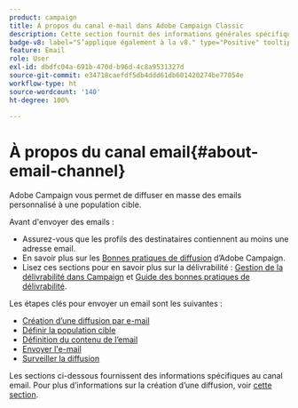 ```yaml
---
product: campaign
title: À propos du canal e-mail dans Adobe Campaign Classic
description: Cette section fournit des informations générales spécifiques au canal e-mail dans Adobe Campaign.
badge-v8: label="S’applique également à la v8." type="Positive" tooltip="S’applique également à Campaign v8."
feature: Email
role: User
exl-id: dbdfc04a-691b-470d-b96d-4c8a9531327d
source-git-commit: e34718caefdf5db4ddd61db601420274be77054e
workflow-type: ht
source-wordcount: '140'
ht-degree: 100%

---
```


# À propos du canal email{#about-email-channel}

Adobe Campaign vous permet de diffuser en masse des emails personnalisé à une population cible.

Avant d&#39;envoyer des emails :

* Assurez-vous que les profils des destinataires contiennent au moins une adresse email.
* En savoir plus sur les [Bonnes pratiques de diffusion](delivery-best-practices.md) d’Adobe Campaign.
* Lisez ces sections pour en savoir plus sur la délivrabilité : [Gestion de la délivrabilité dans Campaign](about-deliverability.md) et [Guide des bonnes pratiques de délivrabilité](https://experienceleague.adobe.com/docs/deliverability-learn/deliverability-best-practice-guide/introduction.html?lang=fr).

Les étapes clés pour envoyer un email sont les suivantes :

* [Création d’une diffusion par e-mail](creating-an-email-delivery.md)
* [Définir la population cible](steps-defining-the-target-population.md)
* [Définition du contenu de l’email](defining-the-email-content.md)
* [Envoyer l&#39;e-mail](sending-messages.md)
* [Surveiller la diffusion](about-delivery-monitoring.md)

Les sections ci-dessous fournissent des informations spécifiques au canal email. Pour plus d’informations sur la création d’une diffusion, voir [cette section](steps-about-delivery-creation-steps.md).
